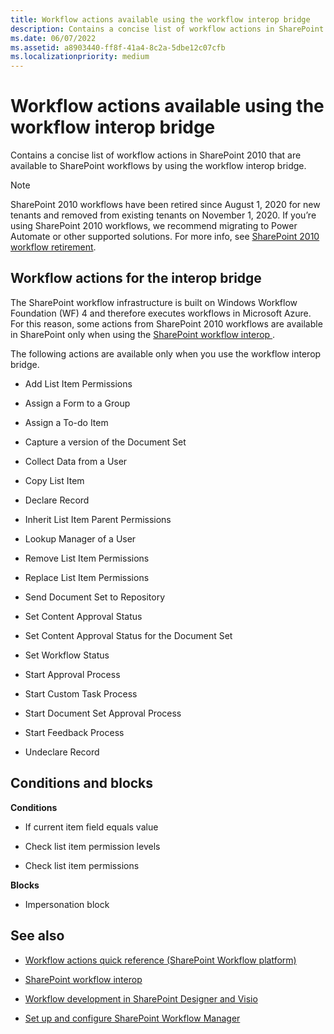 ```yaml
---
title: Workflow actions available using the workflow interop bridge
description: Contains a concise list of workflow actions in SharePoint 2010 that are available to SharePoint workflows by using the workflow interop bridge.
ms.date: 06/07/2022
ms.assetid: a8903440-ff8f-41a4-8c2a-5dbe12c07cfb
ms.localizationpriority: medium
---
```



# Workflow actions available using the workflow interop bridge
Contains a concise list of workflow actions in SharePoint 2010 that are available to SharePoint workflows by using the workflow interop bridge.

> [!NOTE]
> SharePoint 2010 workflows have been retired since August 1, 2020 for new tenants and removed from existing tenants on November 1, 2020. If you’re using SharePoint 2010 workflows, we recommend migrating to Power Automate or other supported solutions. For more info, see [SharePoint 2010 workflow retirement](https://support.microsoft.com/office/sharepoint-2010-workflow-retirement-1ca3fff8-9985-410a-85aa-8120f626965f).

## Workflow actions for the interop bridge
<a name="bkm_wfactions"> </a>

The SharePoint workflow infrastructure is built on Windows Workflow Foundation (WF) 4 and therefore executes workflows in Microsoft Azure. For this reason, some actions from SharePoint 2010 workflows are available in SharePoint only when using the  [SharePoint workflow interop ](sharepoint-workflow-fundamentals.md#bkm_InteropBridge). 
  
    
    
The following actions are available only when you use the workflow interop bridge.
  
    
    

- Add List Item Permissions
    
  
- Assign a Form to a Group
    
  
- Assign a To-do Item
    
  
- Capture a version of the Document Set
    
  
- Collect Data from a User
    
  
- Copy List Item
    
  
- Declare Record
    
  
- Inherit List Item Parent Permissions
    
  
- Lookup Manager of a User
    
  
- Remove List Item Permissions
    
  
- Replace List Item Permissions
    
  
- Send Document Set to Repository
    
  
- Set Content Approval Status
    
  
- Set Content Approval Status for the Document Set
    
  
- Set Workflow Status
    
  
- Start Approval Process
    
  
- Start Custom Task Process
    
  
- Start Document Set Approval Process
    
  
- Start Feedback Process
    
  
- Undeclare Record
    
  

## Conditions and blocks
<a name="bkm_wfconditions"> </a>

 **Conditions**
  
    
    

- If current item field equals value
    
  
- Check list item permission levels
    
  
- Check list item permissions
    
  
 **Blocks**
  
    
    

- Impersonation block
    
  

## See also
<a name="bkm_addlresources"> </a>


-  [Workflow actions quick reference (SharePoint Workflow platform)](workflow-actions-quick-reference-sharepoint-workflow-platform.md)
    
  
-  [SharePoint workflow interop ](sharepoint-workflow-fundamentals.md#bkm_InteropBridge)
    
  
-  [Workflow development in SharePoint Designer and Visio](workflow-development-in-sharepoint-designer-and-visio.md)
    
  
-  [Set up and configure SharePoint Workflow Manager](set-up-and-configure-sharepoint-workflow-manager.md)
    
  

